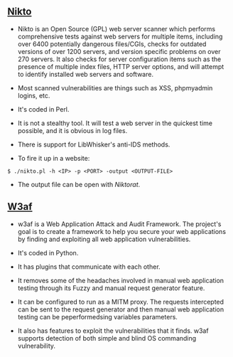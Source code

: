 ## [Nikto](http://sectools.org/tool/nikto/)

* Nikto is an Open Source (GPL) web server scanner which performs comprehensive tests against web servers for multiple items, including over 6400 potentially dangerous files/CGIs, checks for outdated versions of over 1200 servers, and version specific problems on over 270 servers. It also checks for server configuration items such as the presence of multiple index files, HTTP server options, and will attempt to identify installed web servers and software.

* Most scanned vulnerabilities are things such as XSS, phpmyadmin logins,
etc.


* It's coded in Perl.

* It is not a stealthy tool. It will test a web server in the quickest time possible, and it is  obvious in log files.

* There is support for LibWhisker's anti-IDS methods.

* To fire it up in a website:

```
$ ./nikto.pl -h <IP> -p <PORT> -output <OUTPUT-FILE>
```

* The output file can be open with *Niktorat*.


## [W3af](http://w3af.org/)

* w3af is a Web Application Attack and Audit Framework. The project's goal is to create a framework to help you secure your web applications by finding and exploiting all web application vulnerabilities.

* It's coded in Python.

* It has plugins that communicate with each other.

* It removes some of the headaches involved in manual web application testing through its Fuzzy and manual request generator feature.

* It can be configured to run as a MITM proxy. The requests intercepted can be sent to the request generator and then manual web application testing can be peperformedsing variables parameters.

* It also has features to exploit the vulnerabilities that it finds. w3af supports detection of both simple and blind  OS commanding vulnerability.

